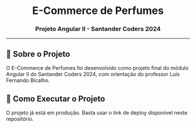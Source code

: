 <h1 align="center">E-Commerce de Perfumes</h1>

<h3 align="center">Projeto Angular II - Santander Coders 2024</h3>

---

## 🚀 Sobre o Projeto <a id="sobre-o-projeto"></a>

O E-Commerce de Perfumes foi desenvolvido como projeto final do módulo Angular II do Santander Coders 2024, com orientação do professor Luís Fernando Bicalho.


## 🚀 Como Executar o Projeto <a id="como-executar-o-projeyo"></a>

O projeto já está em produção. Basta usar o link de deploy disponível neste repositório.